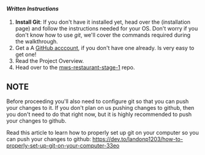 #### _Written Instructions_

1. **Install Git**: If you don't have it installed yet, head over the (installation page) and follow the instructions needed for your OS. Don't worry if you don't know how to use *git*, we'll cover the commands required during the walkthrough.
2. Get a A [GitHub acccount](https://github.com/), if you don't have one already. Is very easy to get one!
3. Read the Project Overview.
4. Head over to the [mws-restaurant-stage-1](https://github.com/udacity/mws-restaurant-stage-1) repo.

## NOTE

Before proceeding you'll also need to configure git so that you can push your changes to it. If you don't plan on us pushing changes to github, then you don't need to do that right now, but it is highly recommended to push your changes to github.

Read this article to learn how to properly set up git on your computer so you can push your changes to github: https://dev.to/landonp1203/how-to-properly-set-up-git-on-your-computer-33eo
